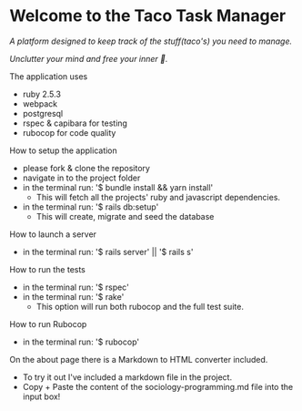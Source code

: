 # Welcome to the Taco Task Manager

_A platform designed to keep track of the stuff(taco's) you need to manage._

_Unclutter your mind and free your inner 🌮._


The application uses
  - ruby 2.5.3
  - webpack
  - postgresql
  - rspec & capibara for testing
  - rubocop for code quality

How to setup the application
  - please fork & clone the repository
  - navigate in to the project folder
  - in the terminal run: '$ bundle install && yarn install'
    * This will fetch all the projects' ruby and javascript dependencies.
  - in the terminal run: '$ rails db:setup'
    * This will create, migrate and seed the database

How to launch a server
  - in the terminal run: '$ rails server' || '$ rails s'

How to run the tests
  - in the terminal run: '$ rspec'
  - in the terminal run: '$ rake'
    * This option will run both rubocop and the full test suite.

How to run Rubocop
  - in the terminal run: '$ rubocop'

On the about page there is a Markdown to HTML converter included.
  - To try it out I've included a markdown file in the project.
  - Copy + Paste the content of the sociology-programming.md file into the input box!
